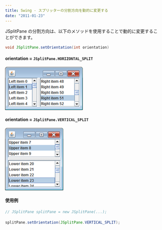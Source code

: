 ```yaml
---
title: Swing - スプリッターの分割方向を動的に変更する
date: "2011-01-23"
---
```


JSplitPane の分割方向は、以下のメソッドを使用することで動的に変更することができます。

~~~ java
void JSplitPane.setOrientation(int orientation)
~~~

#### orientation = `JSplitPane.HORIZONTAL_SPLIT`

![splitpane-horizontal.png](./splitpane-horizontal.png)

#### orientation = `JSplitPane.VERTICAL_SPLIT`

![splitpane-vertical.png](./splitpane-vertical.png)

#### 使用例

~~~ java
// JSplitPane splitPane = new JSplitPane(...);

splitPane.setOrientation(JSplitPane.VERTICAL_SPLIT);
~~~

